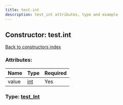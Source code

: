 ```yaml
---
title: test.int
description: test_int attributes, type and example
---
```

## Constructor: test.int  
[Back to constructors index](index.md)



### Attributes:

| Name     |    Type       | Required |
|----------|---------------|----------|
|value|[int](../types/int.md) | Yes|



### Type: [test\_Int](../types/test_Int.md)



